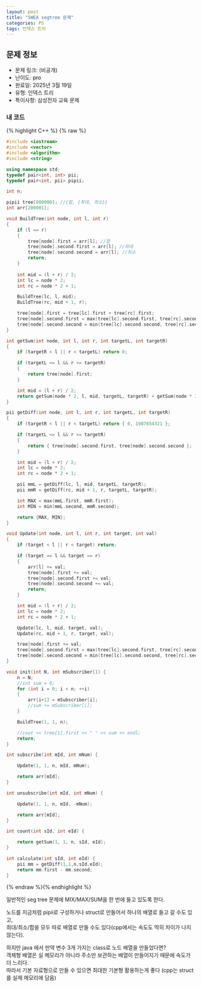 ```yaml
---
layout: post
title: "SWEA segtree 문제"
categories: PS
tags: 인덱스 트리
---
```


## 문제 정보
- 문제 링크: (비공개)
- 난이도: <span style="color:#000000">pro</span>
- 완료일: 2025년 3월 19일
- 유형: 인덱스 트리
- 특이사항: 삼성전자 교육 문제

### 내 코드

{% highlight C++ %} {% raw %}
```C++
#include <iostream>
#include <vector>
#include <algorithm>
#include <string>

using namespace std;
typedef pair<int, int> pii;
typedef pair<int, pii> pipii;

int n;

pipii tree[800000]; //{합, {최대, 최소}}
int arr[200001];

void BuildTree(int node, int l, int r)
{
	if (l == r)
	{
		tree[node].first = arr[l]; //합
		tree[node].second.first = arr[l]; //최대
		tree[node].second.second = arr[l]; //최소
		return;
	}
	
	int mid = (l + r) / 2;
	int lc = node * 2;
	int rc = node * 2 + 1;

	BuildTree(lc, l, mid);
	BuildTree(rc, mid + 1, r);

	tree[node].first = tree[lc].first + tree[rc].first;
	tree[node].second.first = max(tree[lc].second.first, tree[rc].second.first);
	tree[node].second.second = min(tree[lc].second.second, tree[rc].second.second);
}

int getSum(int node, int l, int r, int targetL, int targetR)
{
	if (targetR < l || r < targetL) return 0;

	if (targetL <= l && r <= targetR)
	{
		return tree[node].first;
	}

	int mid = (l + r) / 2;
	return getSum(node * 2, l, mid, targetL, targetR) + getSum(node * 2 + 1, mid + 1, r, targetL, targetR);
}

pii getDiff(int node, int l, int r, int targetL, int targetR)
{
	if (targetR < l || r < targetL) return { 0, 1987654321 };

	if (targetL <= l && r <= targetR)
	{
		return { tree[node].second.first, tree[node].second.second };
	}

	int mid = (l + r) / 2;
	int lc = node * 2;
	int rc = node * 2 + 1;

	pii mmL = getDiff(lc, l, mid, targetL, targetR);
	pii mmR = getDiff(rc, mid + 1, r, targetL, targetR);

	int MAX = max(mmL.first, mmR.first);
	int MIN = min(mmL.second, mmR.second);

	return {MAX, MIN};
}

void Update(int node, int l, int r, int target, int val)
{
	if (target < l || r < target) return;

	if (target == l && target == r)
	{
		arr[l] += val;
		tree[node].first += val;
		tree[node].second.first += val;
		tree[node].second.second += val;
		return;
	}

	int mid = (l + r) / 2;
	int lc = node * 2;
	int rc = node * 2 + 1;

	Update(lc, l, mid, target, val);
	Update(rc, mid + 1, r, target, val);

	tree[node].first += val;
	tree[node].second.first = max(tree[lc].second.first, tree[rc].second.first);
	tree[node].second.second = min(tree[lc].second.second, tree[rc].second.second);
}

void init(int N, int mSubscriber[]) {
	n = N;
	//int sum = 0;
	for (int i = 0; i < n; ++i)
	{
		arr[i+1] = mSubscriber[i];
		//sum += mSubscriber[i];
	}

	BuildTree(1, 1, n);

	//cout << tree[1].first << " " << sum << endl;
	return;
}

int subscribe(int mId, int mNum) {

	Update(1, 1, n, mId, mNum);

	return arr[mId];
}

int unsubscribe(int mId, int mNum) {

	Update(1, 1, n, mId, -mNum);

	return arr[mId];
}

int count(int sId, int eId) {

	return getSum(1, 1, n, sId, eId);
}

int calculate(int sId, int eId) {
	pii mm = getDiff(1,1,n,sId,eId);
	return mm.first - mm.second;
}
```
{% endraw %}{% endhighlight %}

일반적인 seg tree 문제에 MIX/MAX/SUM을 한 번에 들고 있도록 한다.

노드를 지금처럼 pipii로 구성하거나 struct로 만들어서 하나의 배열로 들고 갈 수도 있고,  
최대/최소/합을 모두 따로 배열로 만들 수도 있다(cpp에서는 속도도 딱히 차이가 나지 않는다).  

하지만 java 에서 만약 변수 3개 가지는 class로 노드 배열을 만들었다면?   
객체형 배열은 실 메모리가 아니라 주소만 보관하는 배열이 만들어지기 때문에 속도가 더 느리다.   
따라서 기본 자료형으로 만들 수 있으면 최대한 기본형 활용하는게 좋다 (cpp는 struct를 실제 메모리에 담음)  

